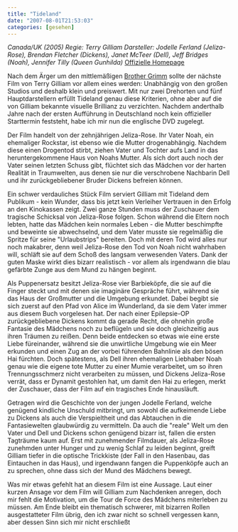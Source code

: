 ```yaml
---
title: "Tideland"
date: "2007-08-01T21:53:03"
categories: [gesehen]
---
```


*Canada/UK (2005)
Regie: Terry Gilliam
Darsteller: Jodelle Ferland (Jeliza-Rose), Brendan Fletcher (Dickens), Janet McTeer (Dell), Jeff Bridges (Noah), Jennifer Tilly (Queen Gunhilda)*
[Offizielle Homepage](http://www.tidelandthemovie.com)

Nach dem Ärger um den mittlemäßigen [Brother Grimm](/2005/10/11/brothers-grimm/) sollte der nächste Film von Terry Gilliam vor allem eines werden: Unabhängig von den großen Studios und deshalb klein und preiswert. Mit nur zwei Drehorten und fünf Hauptdarstellern erfüllt Tideland genau diese Kriterien, ohne aber auf die von Gilliam bekannte visuelle Brillianz zu verzichten. Nachdem anderthalb Jahre nach der ersten Aufführung in Deutschland noch kein offizieller Starttermin feststeht, habe ich mir nun die englische DVD zugelegt.

Der Film handelt von der zehnjährigen Jeliza-Rose. Ihr Vater Noah, ein ehemaliger Rockstar, ist ebenso wie die Mutter drogenabhängig. Nachdem diese einen Drogentod stirbt, ziehen Vater und Tochter aufs Land in das heruntergekommene Haus von Noahs Mutter. Als sich dort auch noch der Vater seinen letzten Schuss gibt, flüchtet sich das Mädchen vor der harten Realität in Traumwelten, aus denen sie nur die verschrobene Nachbarin Dell und ihr zurückgebliebener Bruder Dickens befreien können.

Ein schwer verdauliches Stück Film serviert Gilliam mit Tideland dem Publikum - kein Wunder, dass bis jetzt kein Verleiher Vertrauen in den Erfolg an den Kinokassen zeigt. Zwei ganze Stunden muss der Zuschauer dem tragische Schicksal von Jeliza-Rose folgen. Schon während die Eltern noch lebten, hatte das Mädchen kein normales Leben - die Mutter beschimpfte und beweinte sie abwechselnd, und dem Vater musste sie regelmäßig die Spritze für seine "Urlaubstrips" bereiten. Doch mit deren Tod wird alles nur noch makabrer, denn weil Jeliza-Rose den Tod von Noah nicht wahrhaben will, schläft sie auf dem Schoß des langsam verwesenden Vaters. Dank der guten Maske wirkt dies bizarr realistisch - vor allem als irgendwann die blau gefärbte Zunge aus dem Mund zu hängen beginnt.

Als Puppenersatz besitzt Jeliza-Rose vier Barbieköpfe, die sie auf die Finger steckt und mit denen sie imaginäre Gespräche führt, während sie das Haus der Großmutter und die Umgebung erkundet. Dabei begibt sie sich zuerst auf den Pfad von Alice im Wunderland, da sie dem Vater immer aus diesem Buch vorgelesen hat. Der nach einer Epilepsie-OP zurückgebliebene Dickens kommt da gerade Recht, die ohnehin große Fantasie des Mädchens noch zu beflügeln und sie doch gleichzeitig aus ihren Träumen zu reißen. Denn beide entdecken so etwas wie eine erste Liebe füreinander, während sie die unwirtliche Umgebung wie ein Meer erkunden und einen Zug an der vorbei führenden Bahnlinie als den bösen Hai fürchten. Doch spätestens, als Dell ihren ehemaligen Liebhaber Noah genau wie die eigene tote Mutter zu einer Mumie verarbeitet, um so ihren Trennungsschmerz nicht verarbeiten zu müssen, und Dickens Jeliza-Rose verrät, dass er Dynamit gestohlen hat, um damit den Hai zu erlegen, merkt der Zuschauer, dass der Film auf ein tragisches Ende hinausläuft.

Getragen wird die Geschichte von der jungen Jodelle Ferland, welche genügend kindliche Unschuld mitbringt, um sowohl die aufkeimende Liebe zu Dickens als auch die Verspieltheit und das Abtauchen in die Fantasiewelten glaubwürdig zu vermitteln. Da auch die "reale" Welt um den Vater und Dell und Dickens schon genügend bizarr ist, fallen die ersten Tagträume kaum auf. Erst mit zunehmender Filmdauer, als Jeliza-Rose zunehmden unter Hunger und zu wenig Schlaf zu leiden beginnt, greift Gilliam tiefer in die optische Trickkiste (der Fall in den Hasenbau, das Eintauchen in das Haus), und irgendwann fangen die Puppenköpfe auch an zu sprechen, ohne dass sich der Mund des Mädchens bewegt.

Was mir etwas gefehlt hat an diesem Film ist eine Aussage. Laut einer kurzen Ansage vor dem Film will Gilliam zum Nachdenken anregen, doch mir fehlt die Motivation, um die Tour de Force des Mädchens miterleben zu müssen. Am Ende bleibt ein thematisch schwerer, mit bizarren Rollen ausgestatteter Film übrig, den ich zwar nicht so schnell vergessen kann, aber dessen Sinn sich mir nicht erschließt

